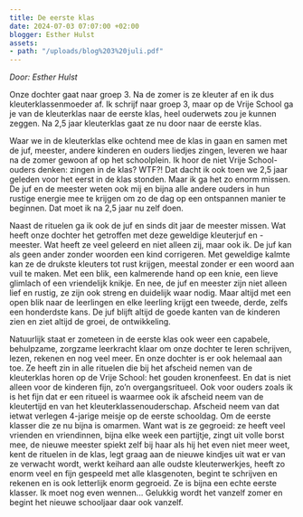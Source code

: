 ```yaml
---
title: De eerste klas
date: 2024-07-03 07:07:00 +02:00
blogger: Esther Hulst
assets:
- path: "/uploads/blog%203%20juli.pdf"
---
```


*Door: Esther Hulst*

Onze dochter gaat naar groep 3. Na de zomer is ze kleuter af en ik dus kleuterklassenmoeder af. Ik schrijf naar groep 3, maar op de Vrije School ga je van de kleuterklas naar de eerste klas, heel ouderwets zou je kunnen zeggen. Na 2,5 jaar kleuterklas gaat ze nu door naar de eerste klas.

Waar we in de kleuterklas elke ochtend mee de klas in gaan en samen met de juf, meester, andere kinderen en ouders liedjes zingen, leveren we haar na de zomer gewoon af op het schoolplein. Ik hoor de niet Vrije School-ouders denken: zingen in de klas? WTF?! Dat dacht ik ook toen we 2,5 jaar geleden voor het eerst in de klas stonden. Maar ik ga het zo enorm missen. De juf en de meester weten ook mij en bijna alle andere ouders in hun rustige energie mee te krijgen om zo de dag op een ontspannen manier te beginnen. Dat moet ik na 2,5 jaar nu zelf doen.

Naast de rituelen ga ik ook de juf en sinds dit jaar de meester missen. Wat heeft onze dochter het getroffen met deze geweldige kleuterjuf en -meester. Wat heeft ze veel geleerd en niet alleen zij, maar ook ik. De juf kan als geen ander zonder woorden een kind corrigeren. Met geweldige kalmte kan ze de drukste kleuters tot rust krijgen, meestal zonder er een woord aan vuil te maken. Met een blik, een kalmerende hand op een knie, een lieve glimlach of een vriendelijk knikje. En nee, de juf en meester zijn niet alleen lief en rustig, ze zijn ook streng en duidelijk waar nodig. Maar altijd met een open blik naar de leerlingen en elke leerling krijgt een tweede, derde, zelfs een honderdste kans. De juf blijft altijd de goede kanten van de kinderen zien en ziet altijd de groei, de ontwikkeling.

Natuurlijk staat er zometeen in de eerste klas ook weer een capabele, behulpzame, zorgzame leerkracht klaar om onze dochter te leren schrijven, lezen, rekenen en nog veel meer. En onze dochter is er ook helemaal aan toe. Ze heeft zin in alle rituelen die bij het afscheid nemen van de kleuterklas horen op de Vrije School: het gouden kronenfeest. En dat is niet alleen voor de kinderen fijn, zo’n overgangsritueel. Ook voor ouders zoals ik is het fijn dat er een ritueel is waarmee ook ik afscheid neem van de kleutertijd en van het kleuterklassenouderschap. Afscheid neem van dat ietwat verlegen 4-jarige meisje op de eerste schooldag. Om de eerste klasser die ze nu bijna is omarmen. Want wat is ze gegroeid: ze heeft veel vrienden en vriendinnen, bijna elke week een partijtje, zingt uit volle borst mee, de nieuwe meester spiekt zelf bij haar als hij het even niet meer weet, kent de rituelen in de klas, legt graag aan de nieuwe kindjes uit wat er van ze verwacht wordt, werkt keihard aan alle oudste kleuterwerkjes, heeft zo enorm veel en fijn gespeeld met alle klasgenoten, begint te schrijven en rekenen en is ook letterlijk enorm gegroeid. Ze is bijna een echte eerste klasser. Ik moet nog even wennen... Gelukkig wordt het vanzelf zomer en begint het nieuwe schooljaar daar ook vanzelf.